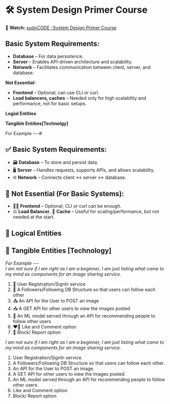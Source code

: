 # 🛠️ System Design Primer Course 
🎥 **Watch:** [sudoCODE -System Design Primer Course](https://www.youtube.com/playlist?list=PLTCrU9sGyburBw9wNOHebv9SjlE4Elv5a)



## Basic System Requirements:
- **Database** – For data persistence.
- **Server**   – Enables API-driven architecture and scalability.
- **Network**  – Facilitates communication between client, server, and database.

**Not Essential:**

- **Frontend** – Optional; can use CLI or curl.
- **Load balancers, caches** – Needed only for high scalability and performance, not for basic setups.


**Logial Entities**

**Tangible Entities[Technolgy]**

For Example ---# 
## ✅ Basic System Requirements:
- 🗃️ **Database** – To store and persist data.  
- 🖥️ **Server** – Handles requests, supports APIs, and allows scalability.  
- 🌐 **Network** – Connects client ↔ server ↔ database.

## 🚫 Not Essential (For Basic Systems):
- 🧑‍💻 **Frontend** – Optional; CLI or curl can be enough.  
- ⚖️ **Load Balancer**, 🧠 **Cache** – Useful for scaling/performance, but not needed at the start.

## 🧠 Logical Entities

## 🔧 Tangible Entities [Technology]

_For Example ---  
I am not sure if I am right as I am a beginner, I am just listing what came to my mind as components for an image sharing service._

1. 👤 User Registration/SignIn service  
2. 🔄 A Followers/Following DB Structure so that users can follow each other  
3. 📤 An API for the User to POST an image  
4. 📥 A GET API for other users to view the images posted  
5. 🤖 An ML model served through an API for recommending people to follow other users  
6. ❤️💬 Like and Comment option  
7. 🚫 Block/ Report option  

_I am not sure if I am right as I am a beginner, I am just listing what came to my mind as components for an image sharing service._

1. User Registration/SignIn service.
2. A Followers/Following DB Structure so that users can follow each other.
3. An API for the User to POST an image. 
4. A GET API for other users to view the images posted.
5. An ML model served through an API for recommending people to follow other users.
6. Like and Comment option
7. Block/ Report option
    
